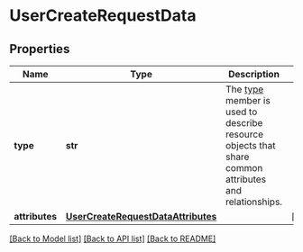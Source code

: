 # UserCreateRequestData

## Properties
Name | Type | Description | Notes
------------ | ------------- | ------------- | -------------
**type** | **str** | The [type](https://jsonapi.org/format/#document-resource-object-identification) member is used to describe resource objects that share common attributes and relationships. | 
**attributes** | [**UserCreateRequestDataAttributes**](UserCreateRequestDataAttributes.md) |  | [optional] 

[[Back to Model list]](../README.md#documentation-for-models) [[Back to API list]](../README.md#documentation-for-api-endpoints) [[Back to README]](../README.md)

